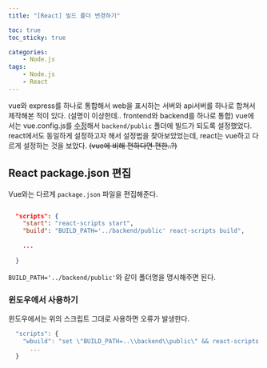 ```yaml
---
title: "[React] 빌드 폴더 변경하기"

toc: true
toc_sticky: true

categories:
    - Node.js
tags:
    - Node.js
    - React
---
```


vue와 express를 하나로 통합해서 web을 표시하는 서버와 api서버를 하나로 합쳐서 제작해본 적이 있다. (설명이 이상한데.. frontend와 backend를 하나로 통합) vue에서는 vue.config.js를 [수정](https://github.com/Potato-Y/simple-questionnaire/blob/main/frontend/vue.config.js)해서 `backend/public` 폴더에 빌드가 되도록 설정했었다. react에서도 동일하게 설정하고자 해서 설정법을 찾아보았었는데, react는 vue하고 다르게 설정하는 것을 보았다. ~~(vue에 비해 편하다면 편한..?)~~

## React package.json 편집
Vue와는 다르게 `package.json` 파일을 편집해준다.
```json

  "scripts": {
    "start": "react-scripts start",
    "build": "BUILD_PATH='../backend/public' react-scripts build",
    
    ...
    
  }

```
`BUILD_PATH='../backend/public'`와 같이 폴더명을 명시해주면 된다.

### 윈도우에서 사용하기
윈도우에서는 위의 스크립트 그대로 사용하면 오류가 발생한다.
```js
  "scripts": {
    "wbuild": "set \"BUILD_PATH=..\\backend\\public\" && react-scripts build",
      ...
  }
```
